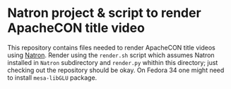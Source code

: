 # Natron project & script to render ApacheCON title video

This repository contains files needed to render ApacheCON title videos using [Natron](https://natrongithub.github.io/). Render using the `render.sh` script which assumes Natron installed in `Natron` subdirectory and `render.py` whithin this directory; just checking out the repository should be okay. On Fedora 34 one might need to install `mesa-libGLU` package.
